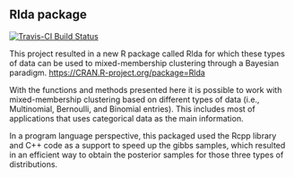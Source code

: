## Rlda package

[![Travis-CI Build Status](https://travis-ci.org/daijiang/Rlda.svg?branch=master)](https://travis-ci.org/daijiang/Rlda)

This project resulted in a new R package called Rlda for which these types of data can be used to mixed-membership clustering through a Bayesian paradigm. https://CRAN.R-project.org/package=Rlda 

With the functions and methods presented here it is possible to work with mixed-membership clustering based on different types of data (i.e., Multinomial, Bernoulli, and Binomial entries). This includes most of applications that uses categorical data as the main information.

In a program language perspective, this packaged used the Rcpp library and C++ code as a support to speed up the gibbs samples, which resulted in an efficient way to obtain the posterior samples for those three types of distributions. 
